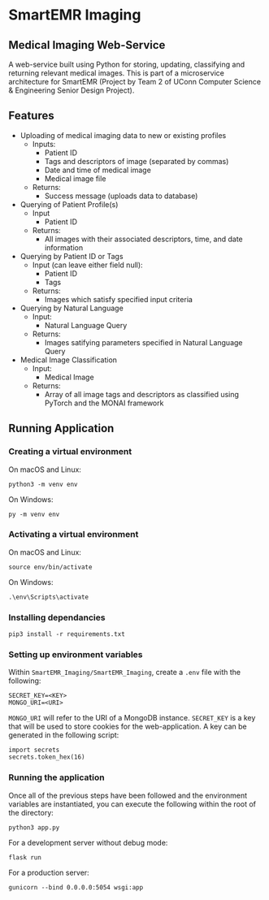 # SmartEMR Imaging
## Medical Imaging Web-Service

A web-service built using Python for storing, updating, classifying and returning relevant medical images. This is part of a microservice architecture for SmartEMR (Project by Team 2 of UConn Computer Science & Engineering Senior Design Project).

## Features
- Uploading of medical imaging data to new or existing profiles
    - Inputs:
        - Patient ID
        - Tags and descriptors of image (separated by commas)
        - Date and time of medical image
        - Medical image file
    - Returns:
        - Success message (uploads data to database)
- Querying of Patient Profile(s)
    - Input
        - Patient ID
    - Returns:
         - All images with their associated descriptors, time, and date information
- Querying by Patient ID or Tags
    - Input (can leave either field null):
        - Patient ID
        - Tags
    - Returns:
        - Images which satisfy specified input criteria
- Querying by Natural Language
    - Input:
        - Natural Language Query
    - Returns:
        - Images satifying parameters specified in Natural Language Query
- Medical Image Classification
    - Input:
        - Medical Image
    - Returns:
        - Array of all image tags and descriptors as classified using PyTorch and the MONAI framework

## Running Application
### Creating a virtual environment
On macOS and Linux:
```
python3 -m venv env
```
On Windows:
```
py -m venv env
```

### Activating a virtual environment
On macOS and Linux:
```
source env/bin/activate
```
On Windows:
```
.\env\Scripts\activate
```

### Installing dependancies
```
pip3 install -r requirements.txt
```

### Setting up environment variables
Within ```SmartEMR_Imaging/SmartEMR_Imaging```, create a ```.env``` file with the following:
```
SECRET_KEY=<KEY>
MONGO_URI=<URI>
```
```MONGO_URI``` will refer to the URI of a MongoDB instance. ```SECRET_KEY``` is a key that will be used to store cookies for the web-application. A key can be generated in the following script:
```
import secrets
secrets.token_hex(16)
```

### Running the application
Once all of the previous steps have been followed and the environment variables are instantiated, you can execute the following within the root of the directory:
```
python3 app.py
```

For a development server without debug mode:
```
flask run
```

For a production server:
```
gunicorn --bind 0.0.0.0:5054 wsgi:app
```
